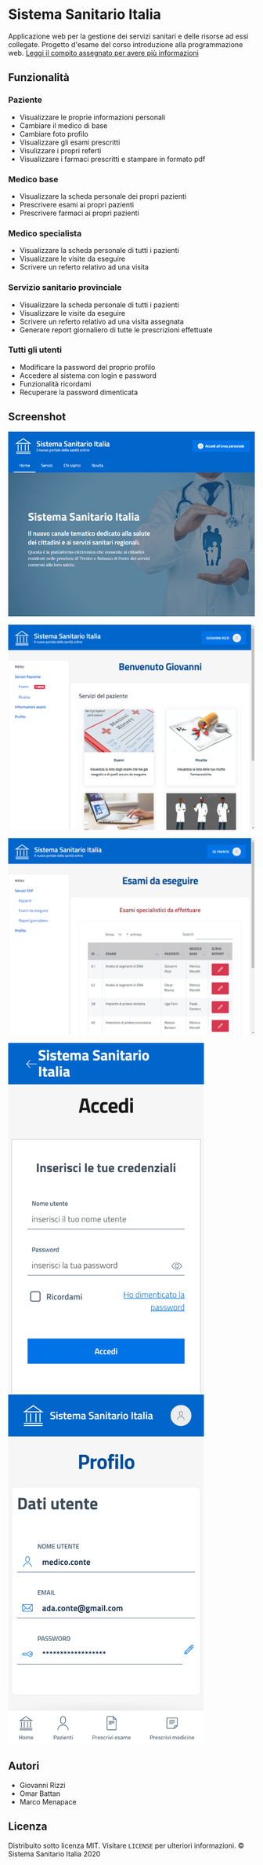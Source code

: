 # Sistema Sanitario Italia
Applicazione web per la gestione dei servizi sanitari e delle risorse ad essi collegate. Progetto d'esame del corso introduzione alla programmazione web.
<a href="wpss1819_190418.pdf" target="_blank">Leggi il compito assegnato per avere più informazioni</a>

## Funzionalità
### Paziente
- Visualizzare le proprie informazioni personali
- Cambiare il medico di base
- Cambiare foto profilo
- Visualizzare gli esami prescritti
- Visulizzare i propri referti
- Visualizzare i farmaci prescritti e stampare in formato pdf

### Medico base
- Visualizzare la scheda personale dei propri pazienti
- Prescrivere esami ai propri pazienti
- Prescrivere farmaci ai propri pazienti

### Medico specialista
- Visualizzare la scheda personale di tutti i pazienti
- Visualizzare le visite da eseguire
- Scrivere un referto relativo ad una visita

### Servizio sanitario provinciale
- Visualizzare la scheda personale di tutti i pazienti
- Visualizzare le visite da eseguire
- Scrivere un referto relativo ad una visita assegnata
- Generare report giornaliero di tutte le prescrizioni effettuate

### Tutti gli utenti
- Modificare la password del proprio profilo
- Accedere al sistema con login e password
- Funzionalità ricordami
- Recuperare la password dimenticata

## Screenshot

![Landing page](/Screenshot/landing_page.png?raw=true "Landing page")

![Home paziente](/Screenshot/patient_home.png?raw=true "Home paziente")

![Pagina esami da effettuare](/Screenshot/ssp_todoexams.png?raw=true "Pagina esami da effettuare")

<div>
  <img src="/Screenshot/login.png?raw=true" width="400" alt="Login page"/>
  <img src="/Screenshot/profile.png?raw=true" width="400" alt="Profile page" />
</div>

## Autori
- Giovanni Rizzi
- Omar Battan
- Marco Menapace

## Licenza
Distribuito sotto licenza MIT. Visitare `LICENSE` per ulteriori informazioni.
&copy; Sistema Sanitario Italia 2020
